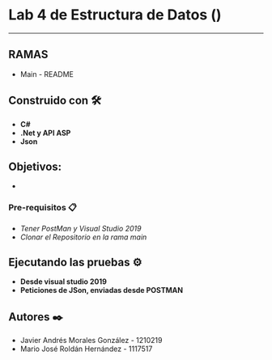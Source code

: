 # Lab 4 de Estructura de Datos () 

-----------------------------

## RAMAS

- Main - README

## Construido con 🛠️

- **C#**
- **.Net y API ASP**
- **Json**

## Objetivos:

- 

### Pre-requisitos 📋

- *Tener PostMan y Visual Studio 2019*
- *Clonar el Repositorio en la rama main*

## Ejecutando las pruebas ⚙️

- **Desde visual studio 2019**
- **Peticiones de JSon, enviadas desde POSTMAN**

## Autores ✒️

- Javier Andrés Morales González - 1210219
- Mario José Roldán Hernández - 1117517

